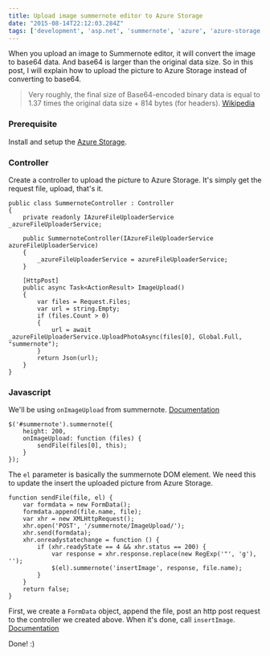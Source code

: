 ```yaml
---
title: Upload image summernote editor to Azure Storage
date: "2015-08-14T22:12:03.284Z"
tags: ['development', 'asp.net', 'summernote', 'azure', 'azure-storage']	
---
```


When you upload an image to Summernote editor, it will convert the image to base64 data. And base64 is larger than the original data size. So in this post, I will explain how to upload the picture to Azure Storage instead of converting to base64.

> Very roughly, the final size of Base64-encoded binary data is equal to 1.37 times the original data size + 814 bytes (for headers). <a href="https://en.wikipedia.org/wiki/Base64" target="_blank">Wikipedia</a>

### Prerequisite

Install and setup the <a href="/development/upload-picture-asynchronous-azure-storage/" >Azure Storage</a>.

### Controller

Create a controller to upload the picture to Azure Storage. It's simply get the request file, upload, that's it.

```
public class SummernoteController : Controller
{
    private readonly IAzureFileUploaderService _azureFileUploaderService;

    public SummernoteController(IAzureFileUploaderService azureFileUploaderService)
    {            
        _azureFileUploaderService = azureFileUploaderService;
    }

    [HttpPost]
    public async Task<ActionResult> ImageUpload()
    {            
        var files = Request.Files;
        var url = string.Empty;
        if (files.Count > 0)
        {
            url = await _azureFileUploaderService.UploadPhotoAsync(files[0], Global.Full, "summernote");
        }
        return Json(url);
    }
}
```

### Javascript

We'll be using `onImageUpload` from summernote. <a href="http://summernote.org/deep-dive/#onimageupload" target="_blank">Documentation</a>

```
$('#summernote').summernote({
    height: 200,
    onImageUpload: function (files) {
        sendFile(files[0], this);
    }
});
```

The `el` parameter is basically the summernote DOM element. We need this to update the insert the uploaded picture from Azure Storage.

```
function sendFile(file, el) {
    var formdata = new FormData();
    formdata.append(file.name, file);
    var xhr = new XMLHttpRequest();
    xhr.open('POST', '/summernote/ImageUpload/');
    xhr.send(formdata);
    xhr.onreadystatechange = function () {
        if (xhr.readyState == 4 && xhr.status == 200) {
            var response = xhr.response.replace(new RegExp('"', 'g'), '');
            $(el).summernote('insertImage', response, file.name);
        }
    }
    return false;
}
```

First, we create a `FormData` object, append the file, post an http post request to the controller we created above. When it's done, call `insertImage`.  <a href="http://summernote.org/deep-dive/#insertimage" target="_blank">Documentation</a>

Done! :)